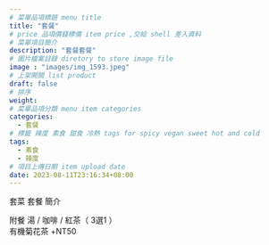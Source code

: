 ```yaml
---
# 菜單品項標題 menu title 
title: "套餐"
# price 品項價錢標價 item price ,交給 shell 差入資料
# 菜單項目簡介 
description: "套餐套餐"
# 圖片檔案目錄 diretory to store image file
image : "images/img_1593.jpeg"
# 上架開關 list product 
draft: false
# 排序
weight: 
# 菜單品項分類 menu item categories 
categories:
  - 套餐
# 標籤 辣度 素食 甜食 冷熱 tags for spicy vegan sweet hot and cold 
tags:
  - 素食
  - 辣度
# 項目上傳日期 item upload date 
date: 2023-08-11T23:16:34+08:00
---
```


套菜 套餐 簡介

  附餐  湯 / 咖啡 / 紅茶（ 3選1 ）\
  有機菊花茶 +NT50